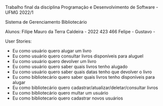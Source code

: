 Trabalho final da disciplina Programação e Desenvolvimento de Software - UFMG 2022/1 

Sistema de Gerenciamento Bibliotecário

Alunos:
Filipe Mauro da Terra Caldeira - 2022 423 466
Felipe  - 
Gustavo  - 



User Stories:
- Eu como usuário quero alugar um livro
- Eu como usuário quero consultar livros disponíveis para aluguel
- Eu como usuário quero devolver um livro
- Eu como usuário quero saber quais livros tenho alugado 
- Eu como usuário quero saber quais datas tenho que devolver o livro
- Eu como bibliotecário quero saber quais livros tenho disponíveis para alugar
- Eu como bibliotecário quero cadastrar/atualizar/deletar/consultar livros 
- Eu como bibliotecário quero multar um usuário
- Eu como bibliotecario quero cadastrar novos usuários
